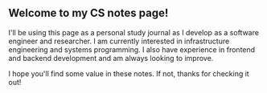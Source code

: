 ## Welcome to my CS notes page!

I'll be using this page as a personal study journal as I develop as a software engineer and researcher. I am currently interested in infrastructure engineering and systems programming. I also have experience in frontend and backend development and am always looking to improve.

I hope you'll find some value in these notes. If not, thanks for checking it out!  